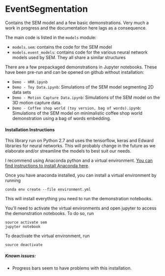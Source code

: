 # EventSegmentation

Contains the SEM model and a few basic demonstrations. Very much a work in progress and the documentation here lags as 
a consequence.

The main code is listed in the `models` module:
* `models.sem`: contains the code for the SEM model
* `models.event_models`: contains code for the various neural network models used by SEM. They all 
    share a similar structures
    
There are a few prepackaged demonstrations in Jupyter notebooks. These have been pre-run and can be opened on github
without installation:
* `Demo - HRR.ipynb`
* `Demo - Toy Data.ipynb`: Simulations of the SEM model segmenting 2D data sets
* `Demo - Motion Capture Data.ipynb`: Simulations of the SEM model on the 3D motion capture data. 
* `Demo - Coffee shop world (toy version, bag of words).ipynb`: Simulations of the SEM model on minimalistic
coffee shop world demonstration using a bag of words embedding.


#### Installation Instructions

This library run on Python 2.7 and uses the tensorflow, keras and Edward libraries for neural networks. This will 
probably change in the future as we elaborate and/or streamline the models to best suit our needs.

I recommend using Anaconda python and a virtual environment. [You can find instructions to install Anaconda
 here](https://docs.anaconda.com/anaconda/install/).

Once you have anaconda installed, you can install a virtual environment by running

    conda env create --file environment.yml

This will install everything you need to run the demonstration notebooks.

You'll need to activate the virtual environments and open jupyter to access the demonstration notebooks. To do so, run

    source activate sem
    jupyter notebook


To deactivate the virtual environment, run

    source deactivate


##### Known issues:

* Progress bars seem to have problems with this installation.